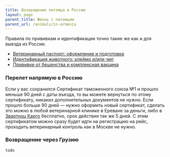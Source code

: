 ```yaml
---
title: Возвращение питомца в Россию
layout: page
parent_title: Жизнь с питомцем
parent_url: /animals/in-armenia
---
```


Правила по прививкам и идентификации точно такие же как и для выезда из России.

- [Ветеринарный паспорт: оформление и подготовка](/animals/preparations#ветеринарный-паспорт)
- [Идентификация животного: клеймо и/или чип](/animals/preparations#идентификация-животного-клеймо-иили-чип)
- [Прививки от бешенства и комплексная вакцина](/animals/preparations#прививки-от-бешенства-и-комплексная-вакцина)

### Перелет напрямую в Россию

Если у вас сохранился Сертификат таможенного союза №1 и прошло меньше 90 дней с даты въезда, то вы можете вернуться
по этому сертификату, никаких дополнительных документов не нужно. Если прошло больше 90 дней — нужно оформить новый
сертификат, сделать это можно в любой ветеринарной клинике в Ереване за деньги, либо в
[Звартноц Карго](https://yandex.ru/maps/org/zvartnots_cargo_terminal/158938732784/) бесплатно, срок действия так же 5 дней.
С этим сертификатом можно сразу будет идти на регистрацию на рейс, проходить ветеринарный контроль как в Москве не нужно.

### Возвращение через Грузию

```
todo
```
